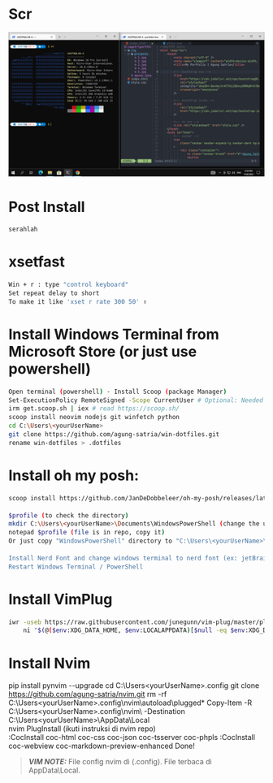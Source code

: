 # Scr

![](ss/w.png)

# Post Install

```sh
serahlah
```

# xsetfast

```sh
Win + r : type "control keyboard"
Set repeat delay to short
To make it like 'xset r rate 300 50' ✌
```

# Install Windows Terminal from Microsoft Store (or just use powershell)

```sh
Open terminal (powershell) - Install Scoop (package Manager)
Set-ExecutionPolicy RemoteSigned -Scope CurrentUser # Optional: Needed to run a remote script the first time
irm get.scoop.sh | iex # read https://scoop.sh/
scoop install neovim nodejs git winfetch python
cd C:\Users\<yourUserName>
git clone https://github.com/agung-satria/win-dotfiles.git
rename win-dotfiles > .dotfiles
```

# Install oh my posh:

```sh
scoop install https://github.com/JanDeDobbeleer/oh-my-posh/releases/latest/download/oh-my-posh.json

$profile (to check the directory)
mkdir C:\Users\<yourUserName>\Documents\WindowsPowerShell (change the username to yours)
notepad $profile (file is in repo, copy it)
Or just copy "WindowsPowerShell" directory to "C:\Users\<yourUserName>\Documents\"

Install Nerd Font and change windows terminal to nerd font (ex: jetBrains Nerd Font)
Restart Windows Terminal / PowerShell
```

# Install VimPlug

```sh
iwr -useb https://raw.githubusercontent.com/junegunn/vim-plug/master/plug.vim |`
    ni "$(@($env:XDG_DATA_HOME, $env:LOCALAPPDATA)[$null -eq $env:XDG_DATA_HOME])/nvim-data/site/autoload/plug.vim" -Force
```

# Install Nvim

pip install pynvim --upgrade
cd C:\Users\<yourUserName>\.config
git clone https://github.com/agung-satria/nvim.git
rm -rf C:\Users\<yourUserName>\.config\nvim\autoload\plugged\*
Copy-Item -R C:\Users\<yourUserName>\.config\nvim\ -Destination C:\Users\<yourUserName>\AppData\Local\
nvim
PlugInstall (ikuti instruksi di nvim repo)\
:CocInstall coc-html coc-css coc-json coc-tsserver coc-phpls
:CocInstall coc-webview coc-markdown-preview-enhanced
Done!

> **_VIM NOTE:_** File config nvim di (.config). File terbaca di AppData\Local.

